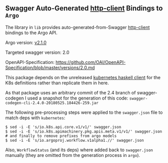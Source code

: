 ## Swagger Auto-Generated [http-client](https://www.stackage.org/lts-10.0/package/http-client-0.5.7.1) Bindings to `Argo` 

The library in `lib` provides auto-generated-from-Swagger [http-client](https://www.stackage.org/lts-10.0/package/http-client-0.5.7.1) bindings to the Argo API.

Argo version: [v2.1.0](https://github.com/argoproj/argo/tree/v2.1.0)

Targeted swagger version: 2.0

OpenAPI-Specification: https://github.com/OAI/OpenAPI-Specification/blob/master/versions/2.0.md

This package depends on the unreleased [kubernetes haskell client](https://github.com/kubernetes-client/haskell) for the K8s definitions rather than replicate them in here.

As that package uses an arbitrary commit of the 2.4 branch of swagger-codegen I used a snapshot for the generation of this code: `swagger-codegen-cli-2.4.0-20180525.184426-259.jar`

The following pre-processing steps were applied to the `swagger.json` file to match deps with `kubernetes`:
```
$ sed -i -E 's/io.k8s.api.core.v1/v1/' swagger.json
$ sed -i -E 's/io.k8s.apimachinery.pkg.apis.meta.v1/v1/' swagger.json
# and finally to remove prefixes from argo models
$ sed -i -E 's/io.argoproj.workflow.v1alpha1.//' swagger.json
```

Also, `WorkflowStatus` (and its deps) where added back to `swagger.json` manually (they are omitted from the generation process in `argo`).
